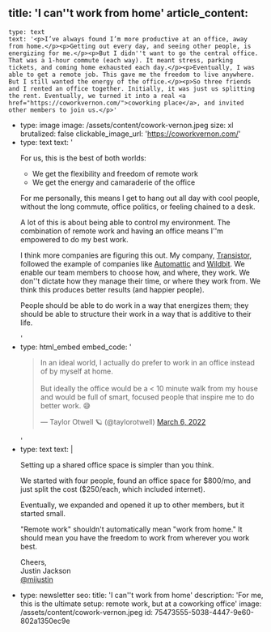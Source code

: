 title: 'I can''t work from home'
article_content:
  -
    type: text
    text: '<p>I’ve always found I’m more productive at an office, away from home.</p><p>Getting out every day, and seeing other people, is energizing for me.</p><p>But I didn''t want to go the central office. That was a 1-hour commute (each way). It meant stress, parking tickets, and coming home exhausted each day.</p><p>Eventually, I was able to get a remote job. This gave me the freedom to live anywhere. But I still wanted the energy of the office.</p><p>So three friends and I rented an office together. Initially, it was just us splitting the rent. Eventually, we turned it into a real <a href="https://coworkvernon.com/">coworking place</a>, and invited other members to join us.</p>'
  -
    type: image
    image: /assets/content/cowork-vernon.jpeg
    size: xl
    brutalized: false
    clickable_image_url: 'https://coworkvernon.com/'
  -
    type: text
    text: '<p>For us, this is the best of both worlds:</p><ul><li>We get the flexibility and freedom of remote work</li><li>We get the energy and camaraderie of the office</li></ul><p>For me personally, this means I get to hang out all day with cool people, without the long commute, office politics, or feeling chained to a desk.</p><p>A lot of this is about being able to control my environment. The combination of remote work and having an office means I''m empowered to do my best work.</p><p>I think more companies are figuring this out. My company, <a href="https://transistor.fm/?via=justin">Transistor</a>, followed the example of companies like <a href="https://twitter.com/automattic">Automattic</a> and <a href="https://twitter.com/Wildbit">Wildbit</a>. We enable our team members to choose how, and where, they work. We don''t dictate how they manage their time, or where they work from. We think this produces better results (and happier people). </p><p>People should be able to do work in a way that energizes them; they should be able to structure their work in a way that is additive to their life.</p>'
  -
    type: html_embed
    embed_code: '<blockquote class="twitter-tweet tw-align-center"><p lang="en" dir="ltr">In an ideal world, I actually do prefer to work in an office instead of by myself at home.<br><br>But ideally the office would be a &lt; 10 minute walk from my house and would be full of smart, focused people that inspire me to do better work. 😅</p>&mdash; Taylor Otwell 🪐 (@taylorotwell) <a href="https://twitter.com/taylorotwell/status/1500473534346375178?ref_src=twsrc%5Etfw">March 6, 2022</a></blockquote> <script async src="https://platform.twitter.com/widgets.js" charset="utf-8"></script>'
  -
    type: text
    text: |
      <p>Setting up a shared office space is simpler than you think.</p><p>We started with four people, found an office space for $800/mo, and just split the cost ($250/each, which included internet).</p><p>Eventually, we expanded and opened it up to other members, but it started small.</p><p>"Remote work" shouldn't automatically mean "work from home." It should mean you have the freedom to work from wherever you work best.</p><p>Cheers,
      <br>Justin Jackson<br><a href="https://twitter.com/mijustin">@mijustin</a></p>
  -
    type: newsletter
seo:
  title: 'I can''t work from home'
  description: 'For me, this is the ultimate setup: remote work, but at a coworking office'
  image: /assets/content/cowork-vernon.jpeg
id: 75473555-5038-4447-9e60-802a1350ec9e
